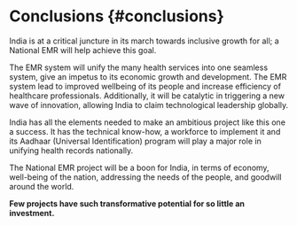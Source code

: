 # Conclusions {#conclusions}

India is at a critical juncture in its march towards inclusive growth for all; a National EMR will help achieve this goal.

The EMR system will unify the many health services into one seamless system, give an impetus to its economic growth and development. The EMR system lead to improved wellbeing of its people and increase efficiency of healthcare professionals. Additionally, it will be catalytic in triggering a new wave of innovation, allowing India to claim technological leadership globally.

India has all the elements needed to make an ambitious project like this one a success. It has the technical know-how, a workforce to implement it and its Aadhaar (Universal Identification) program will play a major role in unifying health records nationally.

The National EMR project will be a boon for India, in terms of economy, well-being of the nation, addressing the needs of the people, and goodwill around the world.

**Few projects have such transformative potential for so little an investment.**